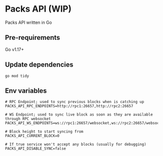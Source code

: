 # Packs API (WIP)

Packs API written in Go

## Pre-requirements

Go v1.17+

## Update dependencies

```
go mod tidy
```

## Env variables

```
# RPC Endpoint; used to sync previous blocks when is catching up
PACKS_API_RPC_ENDPOINTS=http://rpc1:26657,http://rpc2:26657

# WS Endpoint; used to sync live block as soon as they are available through RPC websocket  
PACKS_API_WS_ENDPOINTS=ws://rpc1:26657/websocket,ws://rpc2:26657/websocket

# Block height to start syncing from
PACKS_API_CURRENT_BLOCK=0

# If true service won't accept any blocks (usually for debugging)
PACKS_API_DISABLE_SYNC=false
```